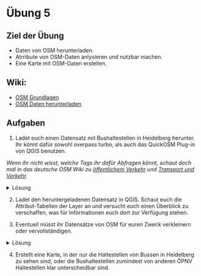 # Übung 5

## Ziel der Übung
- Daten von OSM herunterladen.
- Atrribute von OSM-Daten anlysieren und nutzbar machen.
- Eine Karte mit OSM-Daten erstellen.

## Wiki:
- [OSM Grundlagen](/exercise_5//home-OSM-Grundlagen)
- [OSM Daten herunterladen](/exercise_5//home-OSM-Daten-herunterladen)

## Aufgaben

1. Ladet euch einen Datensatz mit Bushaltestellen in Heidelberg herunter. Ihr könnt dafür sowohl overpass turbo, als auch das QuickOSM Plug-in von QGIS benutzen.

*Wenn ihr nicht wisst, welche Tags ihr dafür Abfragen könnt, schaut doch mal in das deutsche OSM Wiki
zu [öffentlichem Verkehr](https://wiki.openstreetmap.org/wiki/DE:Map_Features#%C3%96ffentlicher_Verkehr_(Infrastruktur))
und [Transport und Verkehr](https://wiki.openstreetmap.org/wiki/DE:Map_Features#Transport,_Verkehr).*

  <details>
  <summary>Lösung</summary>
  Query Wizard:

    public_transport=platform OR public_transport=station OR amenity=bus_stop

  Overpass QL:

    [out:json][timeout:25];
    (
    node["public_transport"="platform"]({{bbox}});
    way["public_transport"="platform"]({{bbox}});
    relation["public_transport"="platform"]({{bbox}});
    node["public_transport"="station"]({{bbox}});
    way["public_transport"="station"]({{bbox}});
    relation["public_transport"="station"]({{bbox}});
    node["amenity"="bus_stop"]({{bbox}});
    way["amenity"="bus_stop"]({{bbox}});
    relation["amenity"="bus_stop"]({{bbox}});
    );
    out body;
    >;
    out skel qt;

  </details>

2. Ladet den heruntergeladenen Datensatz in QGIS. Schaut euch die Attribut-Tabellen der Layer an und versucht euch einen Überblick zu verschaffen, was für Informationen euch dort zur Verfügung stehen.

3. Eventuell müsst ihr Datensätze von OSM für euren Zweck verkleinern oder vervollständigen.

  <details>
  <summary>Lösung</summary>
  Eine Bushaltestellen Datensatz ist in den meisten Fällen am besten ein Punkt-Layer. Die Linien- und Polygon-Layer könnt ihr also vermutlich löschen.

  Wenn ihr z.B. public_transport=platform abgefragt habt, enthält dieser Datensatz wahrscheinlich auch Bahn-plattformen o.ä.,
  diese könnt ihr etwa über eine Abfrage nach dem "railway" Tag in QGIS aus dem Datensatz löschen, über selektives Layer Styling nur nicht darstellen oder gleich in der Overpass Abfrage ausschließen.

  </details>

4. Erstellt eine Karte, in der nur die Haltestellen von Bussen in Heidelberg zu sehen sind, oder die Bushaltestellen zumindest von anderen ÖPNV Haltestellen klar unterscheidbar sind.
